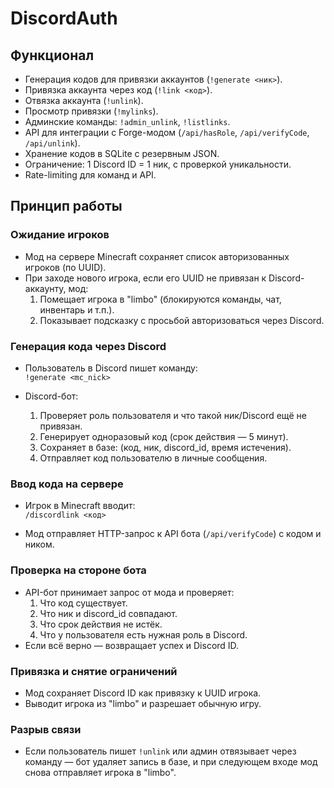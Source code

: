 # DiscordAuth

## Функционал

- Генерация кодов для привязки аккаунтов (`!generate <ник>`).
- Привязка аккаунта через код (`!link <код>`).
- Отвязка аккаунта (`!unlink`).
- Просмотр привязки (`!mylinks`).
- Админские команды: `!admin_unlink`, `!listlinks`.
- API для интеграции с Forge-модом (`/api/hasRole`, `/api/verifyCode`, `/api/unlink`).
- Хранение кодов в SQLite с резервным JSON.
- Ограничение: 1 Discord ID = 1 ник, с проверкой уникальности.
- Rate-limiting для команд и API.


## Принцип работы

### Ожидание игроков

- Мод на сервере Minecraft сохраняет список авторизованных игроков (по UUID).
- При заходе нового игрока, если его UUID не привязан к Discord-аккаунту, мод:
    1. Помещает игрока в "limbo" (блокируются команды, чат, инвентарь и т.п.).
    2. Показывает подсказку с просьбой авторизоваться через Discord.

### Генерация кода через Discord

- Пользователь в Discord пишет команду:  
  `!generate <mc_nick>`

- Discord-бот:
    1. Проверяет роль пользователя и что такой ник/Discord ещё не привязан.
    2. Генерирует одноразовый код (срок действия — 5 минут).
    3. Сохраняет в базе: (код, ник, discord_id, время истечения).
    4. Отправляет код пользователю в личные сообщения.

### Ввод кода на сервере

- Игрок в Minecraft вводит:  
  `/discordlink <код>`

- Мод отправляет HTTP-запрос к API бота (`/api/verifyCode`) с кодом и ником.

### Проверка на стороне бота

- API-бот принимает запрос от мода и проверяет:
    1. Что код существует.
    2. Что ник и discord_id совпадают.
    3. Что срок действия не истёк.
    4. Что у пользователя есть нужная роль в Discord.
- Если всё верно — возвращает успех и Discord ID.

### Привязка и снятие ограничений

- Мод сохраняет Discord ID как привязку к UUID игрока.
- Выводит игрока из "limbo" и разрешает обычную игру.

### Разрыв связи

- Если пользователь пишет `!unlink` или админ отвязывает через команду — бот удаляет запись в базе, и при следующем входе мод снова отправляет игрока в "limbo".
